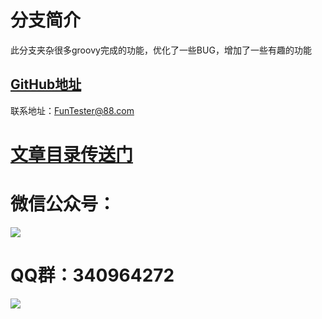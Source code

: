# 分支简介

此分支夹杂很多groovy完成的功能，优化了一些BUG，增加了一些有趣的功能

## [GitHub地址](https://github.com/JunManYuanLong/FunTester)

联系地址：FunTester@88.com

# [**文章目录传送门**](/document/directory.markdown)

微信公众号：
===

![](http://pic.automancloud.com/324X0AcZv58_Fotor.png)



QQ群：340964272
===

![](http://pic.automancloud.com/WechatIMG2651.jpg)
